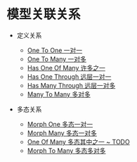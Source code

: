 # 模型关联关系
  
* 定义关系
    * [One To One 一对一](/model/relationships/01-has-one.md)
    * [One To Many 一对多](/model/relationships/02-has-many.md)
    * [Has One Of Many 许多之一](/model/relationships/03-has-one-of-many.md)
    * [Has One Through 远层一对一](/model/relationships/04-has-one-through.md)
    * [Has Many Through 远层一对多](/model/relationships/05-has-many-through.md)
    * [Many To Many 多对多](/model/relationships/06-belongs-to-many.md)

* 多态关系
  * [Morph One 多态一对一](/model/relationships/07-morph-one.md)
  * [Morph Many 多态一对多](/model/relationships/08-morph-many.md)
  * [One Of Many 多态其中之一 ~ TODO](/model/relationships/09-one-of-many.md)
  * [Morph To Many 多态多对多](/model/relationships/10-morph-to-many.md)
